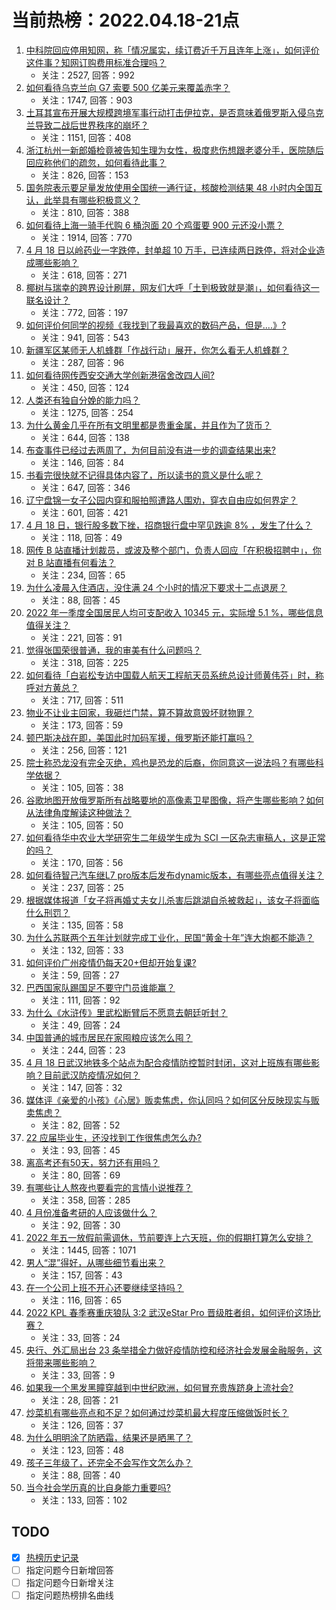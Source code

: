 # 当前热榜：2022.04.18-21点
1. [中科院回应停用知网，称「情况属实，续订费近千万且连年上涨」，如何评价这件事？知网订购费用标准合理吗？](https://www.zhihu.com/question/528599350)
    * 关注：2527, 回答：992
2. [如何看待乌克兰向 G7 索要 500 亿美元来覆盖赤字？](https://www.zhihu.com/question/528509489)
    * 关注：1747, 回答：903
3. [土耳其宣布开展大规模跨境军事行动打击伊拉克，是否意味着俄罗斯入侵乌克兰导致二战后世界秩序的崩坏？](https://www.zhihu.com/question/528621257)
    * 关注：1151, 回答：408
4. [浙江杭州一新郎婚检竟被告知生理为女性，极度悲伤想跟老婆分手，医院随后回应称他们的疏忽，如何看待此事？](https://www.zhihu.com/question/528235363)
    * 关注：826, 回答：153
5. [国务院表示要足量发放使用全国统一通行证，核酸检测结果 48 小时内全国互认，此举具有哪些积极意义？](https://www.zhihu.com/question/528628842)
    * 关注：810, 回答：388
6. [如何看待上海一骑手代购 6 桶泡面 20 个鸡蛋要 900 元还没小票？](https://www.zhihu.com/question/528606474)
    * 关注：1914, 回答：770
7. [4 月 18 日以岭药业一字跌停，封单超 10 万手，已连续两日跌停，将对企业造成哪些影响？](https://www.zhihu.com/question/528643244)
    * 关注：618, 回答：271
8. [椰树与瑞幸的跨界设计刷屏，网友们大呼「土到极致就是潮」，如何看待这一联名设计？](https://www.zhihu.com/question/527669669)
    * 关注：772, 回答：197
9. [如何评价何同学的视频《我找到了我最喜欢的数码产品，但是....》?](https://www.zhihu.com/question/528515989)
    * 关注：941, 回答：543
10. [新疆军区某师无人机蜂群「作战行动」展开，你怎么看无人机蜂群？](https://www.zhihu.com/question/528068291)
    * 关注：287, 回答：96
11. [如何看待网传西安交通大学创新港宿舍改四人间?](https://www.zhihu.com/question/528354441)
    * 关注：450, 回答：124
12. [人类还有独自分娩的能力吗？](https://www.zhihu.com/question/355141075)
    * 关注：1275, 回答：254
13. [为什么黄金几乎在所有文明里都是贵重金属，并且作为了货币？](https://www.zhihu.com/question/23846763)
    * 关注：644, 回答：138
14. [布查事件已经过去两周了，为何目前没有进一步的调查结果出来?](https://www.zhihu.com/question/528583266)
    * 关注：146, 回答：84
15. [书看完很快就不记得具体内容了，所以读书的意义是什么呢？](https://www.zhihu.com/question/524967181)
    * 关注：647, 回答：346
16. [辽宁盘锦一女子公园内穿和服拍照遭路人围劝，穿衣自由应如何界定？](https://www.zhihu.com/question/528635207)
    * 关注：601, 回答：421
17. [4 月 18 日，银行股多数下挫，招商银行盘中罕见跌逾 8% ，发生了什么？](https://www.zhihu.com/question/528638939)
    * 关注：118, 回答：49
18. [网传 B 站直播计划裁员，或波及整个部门，负责人回应「在积极招聘中」，你对 B 站直播有何看法？](https://www.zhihu.com/question/528630175)
    * 关注：234, 回答：65
19. [为什么凌晨入住酒店，没住满 24 个小时的情况下要求十二点退房？](https://www.zhihu.com/question/528389763)
    * 关注：88, 回答：45
20. [2022 年一季度全国居民人均可支配收入 10345 元，实际增 5.1 %，哪些信息值得关注？](https://www.zhihu.com/question/528605902)
    * 关注：221, 回答：91
21. [觉得张国荣很普通，我的审美有什么问题吗？](https://www.zhihu.com/question/525220578)
    * 关注：318, 回答：225
22. [如何看待「白岩松专访中国载人航天工程航天员系统总设计师黄伟芬」时，称呼对方黄总？](https://www.zhihu.com/question/528338402)
    * 关注：717, 回答：511
23. [物业不让业主回家，我砸烂门禁，算不算故意毁坏财物罪？](https://www.zhihu.com/question/472601377)
    * 关注：173, 回答：59
24. [顿巴斯决战在即，美国此时加码军援，俄罗斯还能打赢吗？](https://www.zhihu.com/question/527071984)
    * 关注：256, 回答：121
25. [院士称恐龙没有完全灭绝，鸡也是恐龙的后裔，你同意这一说法吗？有哪些科学依据？](https://www.zhihu.com/question/528629104)
    * 关注：105, 回答：38
26. [谷歌地图开放俄罗斯所有战略要地的高像素卫星图像，将产生哪些影响？如何从法律角度解读这种做法？](https://www.zhihu.com/question/528703938)
    * 关注：105, 回答：50
27. [如何看待华中农业大学研究生二年级学生成为 SCI 一区杂志审稿人，这是正常的吗？](https://www.zhihu.com/question/528354569)
    * 关注：170, 回答：56
28. [如何看待智己汽车继L7 pro版本后发布dynamic版本，有哪些亮点值得关注？](https://www.zhihu.com/question/528482349)
    * 关注：237, 回答：25
29. [根据媒体报道「女子将再婚丈夫女儿杀害后跳湖自杀被救起」，该女子将面临什么刑罚？](https://www.zhihu.com/question/528495559)
    * 关注：135, 回答：58
30. [为什么苏联两个五年计划就完成工业化，民国“黄金十年”连大炮都不能造？](https://www.zhihu.com/question/381757381)
    * 关注：132, 回答：33
31. [如何评价广州疫情仍每天20+但却开始复课?](https://www.zhihu.com/question/528627455)
    * 关注：59, 回答：27
32. [巴西国家队踢国足不要守门员谁能赢？](https://www.zhihu.com/question/292319757)
    * 关注：111, 回答：92
33. [为什么《水浒传》里武松断臂后不愿意去朝廷听封？](https://www.zhihu.com/question/517559179)
    * 关注：49, 回答：24
34. [中国普通的城市居民在家囤粮应该怎么囤？](https://www.zhihu.com/question/411941410)
    * 关注：244, 回答：23
35. [4 月 18 日武汉地铁多个站点为配合疫情防控暂时封闭，这对上班族有哪些影响？目前武汉防疫情况如何？](https://www.zhihu.com/question/528592428)
    * 关注：147, 回答：32
36. [媒体评《亲爱的小孩》《心居》贩卖焦虑，你认同吗？如何区分反映现实与贩卖焦虑？](https://www.zhihu.com/question/527721723)
    * 关注：82, 回答：52
37. [22 应届毕业生，还没找到工作很焦虑怎么办?](https://www.zhihu.com/question/527773934)
    * 关注：93, 回答：45
38. [离高考还有50天，努力还有用吗？](https://www.zhihu.com/question/528537982)
    * 关注：80, 回答：69
39. [有哪些让人熬夜也要看完的言情小说推荐？](https://www.zhihu.com/question/519401669)
    * 关注：358, 回答：285
40. [4 月份准备考研的人应该做什么？](https://www.zhihu.com/question/318531866)
    * 关注：92, 回答：30
41. [2022 年五一放假前需调休，节前要连上六天班，你的假期打算怎么安排？](https://www.zhihu.com/question/528606928)
    * 关注：1445, 回答：1071
42. [男人“混”得好，从哪些细节看出来？](https://www.zhihu.com/question/526866788)
    * 关注：157, 回答：43
43. [在一个公司上班不开心还要继续坚持吗？](https://www.zhihu.com/question/528472071)
    * 关注：116, 回答：65
44. [2022 KPL 春季赛重庆狼队 3:2 武汉eStar Pro 晋级胜者组，如何评价这场比赛？](https://www.zhihu.com/question/528499100)
    * 关注：33, 回答：24
45. [央行、外汇局出台 23 条举措全力做好疫情防控和经济社会发展金融服务，这将带来哪些影响？](https://www.zhihu.com/question/528695906)
    * 关注：33, 回答：9
46. [如果我一个黑发黑瞳穿越到中世纪欧洲，如何冒充贵族跻身上流社会?](https://www.zhihu.com/question/527847806)
    * 关注：28, 回答：21
47. [炒菜机有哪些亮点和不足？如何通过炒菜机最大程度压缩做饭时长？](https://www.zhihu.com/question/521918151)
    * 关注：126, 回答：37
48. [为什么明明涂了防晒霜，结果还是晒黑了？](https://www.zhihu.com/question/527693735)
    * 关注：123, 回答：48
49. [孩子三年级了，还完全不会写作文怎么办？](https://www.zhihu.com/question/527703059)
    * 关注：88, 回答：40
50. [当今社会学历真的比自身能力重要吗?](https://www.zhihu.com/question/528586320)
    * 关注：133, 回答：102
## TODO
* [x] [热榜历史记录](hot_history/AllHot.md)
* [ ] 指定问题今日新增回答
* [ ] 指定问题今日新增关注
* [ ] 指定问题热榜排名曲线
